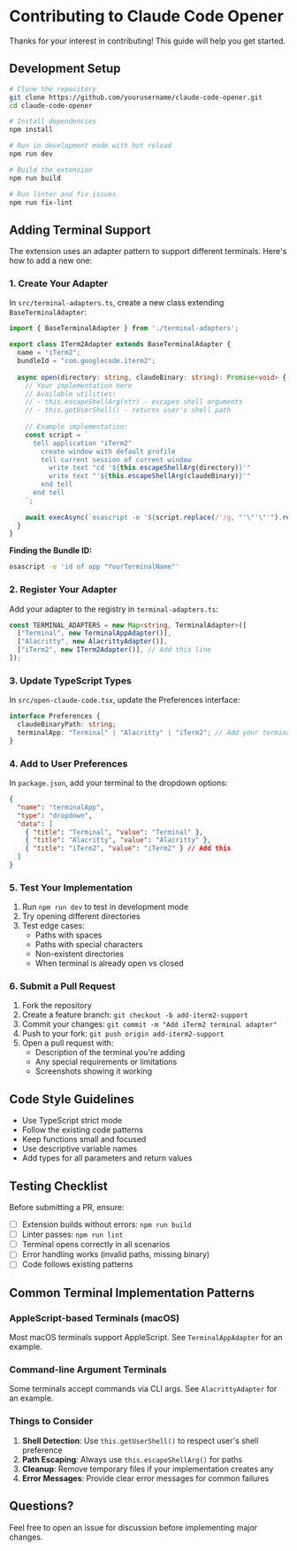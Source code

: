 # Contributing to Claude Code Opener

Thanks for your interest in contributing! This guide will help you get started.

## Development Setup

```bash
# Clone the repository
git clone https://github.com/yourusername/claude-code-opener.git
cd claude-code-opener

# Install dependencies
npm install

# Run in development mode with hot reload
npm run dev

# Build the extension
npm run build

# Run linter and fix issues
npm run fix-lint
```

## Adding Terminal Support

The extension uses an adapter pattern to support different terminals. Here's how to add a new one:

### 1. Create Your Adapter

In `src/terminal-adapters.ts`, create a new class extending `BaseTerminalAdapter`:

```typescript
import { BaseTerminalAdapter } from './terminal-adapters';

export class ITerm2Adapter extends BaseTerminalAdapter {
  name = "iTerm2";
  bundleId = "com.googlecode.iterm2";
  
  async open(directory: string, claudeBinary: string): Promise<void> {
    // Your implementation here
    // Available utilities:
    // - this.escapeShellArg(str) - escapes shell arguments
    // - this.getUserShell() - returns user's shell path
    
    // Example implementation:
    const script = `
      tell application "iTerm2"
        create window with default profile
        tell current session of current window
          write text "cd '${this.escapeShellArg(directory)}'"
          write text "'${this.escapeShellArg(claudeBinary)}'"
        end tell
      end tell
    `;
    
    await execAsync(`osascript -e '${script.replace(/'/g, "'\"'\"'").replace(/\n/g, "' -e '")}'`);
  }
}
```

**Finding the Bundle ID:**
```bash
osascript -e 'id of app "YourTerminalName"'
```

### 2. Register Your Adapter

Add your adapter to the registry in `terminal-adapters.ts`:

```typescript
const TERMINAL_ADAPTERS = new Map<string, TerminalAdapter>([
  ["Terminal", new TerminalAppAdapter()],
  ["Alacritty", new AlacrittyAdapter()],
  ["iTerm2", new ITerm2Adapter()], // Add this line
]);
```

### 3. Update TypeScript Types

In `src/open-claude-code.tsx`, update the Preferences interface:

```typescript
interface Preferences {
  claudeBinaryPath: string;
  terminalApp: "Terminal" | "Alacritty" | "iTerm2"; // Add your terminal
}
```

### 4. Add to User Preferences

In `package.json`, add your terminal to the dropdown options:

```json
{
  "name": "terminalApp",
  "type": "dropdown",
  "data": [
    { "title": "Terminal", "value": "Terminal" },
    { "title": "Alacritty", "value": "Alacritty" },
    { "title": "iTerm2", "value": "iTerm2" } // Add this
  ]
}
```

### 5. Test Your Implementation

1. Run `npm run dev` to test in development mode
2. Try opening different directories
3. Test edge cases:
   - Paths with spaces
   - Paths with special characters
   - Non-existent directories
   - When terminal is already open vs closed

### 6. Submit a Pull Request

1. Fork the repository
2. Create a feature branch: `git checkout -b add-iterm2-support`
3. Commit your changes: `git commit -m "Add iTerm2 terminal adapter"`
4. Push to your fork: `git push origin add-iterm2-support`
5. Open a pull request with:
   - Description of the terminal you're adding
   - Any special requirements or limitations
   - Screenshots showing it working

## Code Style Guidelines

- Use TypeScript strict mode
- Follow the existing code patterns
- Keep functions small and focused
- Use descriptive variable names
- Add types for all parameters and return values

## Testing Checklist

Before submitting a PR, ensure:

- [ ] Extension builds without errors: `npm run build`
- [ ] Linter passes: `npm run lint`
- [ ] Terminal opens correctly in all scenarios
- [ ] Error handling works (invalid paths, missing binary)
- [ ] Code follows existing patterns

## Common Terminal Implementation Patterns

### AppleScript-based Terminals (macOS)
Most macOS terminals support AppleScript. See `TerminalAppAdapter` for an example.

### Command-line Argument Terminals
Some terminals accept commands via CLI args. See `AlacrittyAdapter` for an example.

### Things to Consider

1. **Shell Detection**: Use `this.getUserShell()` to respect user's shell preference
2. **Path Escaping**: Always use `this.escapeShellArg()` for paths
3. **Cleanup**: Remove temporary files if your implementation creates any
4. **Error Messages**: Provide clear error messages for common failures

## Questions?

Feel free to open an issue for discussion before implementing major changes.